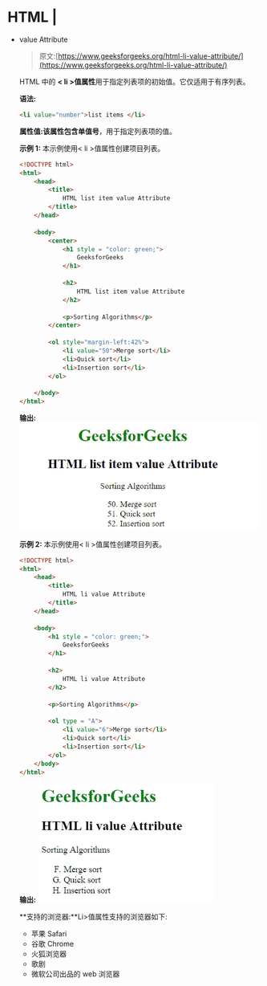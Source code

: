 # HTML |

*   value Attribute

    > 原文:[https://www.geeksforgeeks.org/html-li-value-attribute/](https://www.geeksforgeeks.org/html-li-value-attribute/)

    HTML 中的 **< li >值属性**用于指定列表项的初始值。它仅适用于有序列表。

    **语法:**

    ```html
    <li value="number">list items </li>
    ```

    **属性值:**该属性包含单值**号**，用于指定列表项的值。

    **示例 1:** 本示例使用< li >值属性创建项目列表。

    ```html
    <!DOCTYPE html>
    <html>
        <head>
            <title>
                HTML list item value Attribute
            </title>
        </head>

        <body>
            <center>
                <h1 style = "color: green;">
                    GeeksforGeeks
                </h1>

                <h2>
                    HTML list item value Attribute
                </h2>

                <p>Sorting Algorithms</p>
            </center>

            <ol style="margin-left:42%">
                <li value="50">Merge sort</li>
                <li>Quick sort</li>
                <li>Insertion sort</li>
            </ol>

        </body>
    </html>                    
    ```

    **输出:**
    ![listvalue](img/72900201337c7d9e9ec966ebedc1cc7b.png)

    **示例 2:** 本示例使用< li >值属性创建项目列表。

    ```html
    <!DOCTYPE html>
    <html>
        <head>
            <title>
                HTML li value Attribute
            </title>
        </head>

        <body>
            <h1 style = "color: green;">
                GeeksforGeeks
            </h1>

            <h2>
                HTML li value Attribute
            </h2>

            <p>Sorting Algorithms</p>

            <ol type = "A">
                <li value="6">Merge sort</li>
                <li>Quick sort</li>
                <li>Insertion sort</li>
            </ol>
        </body>
    </html>                    
    ```

    **输出:**
    ![listvalue](img/18e617460db416b32d2cd7d718b0ee74.png)

    **支持的浏览器:**Li>值属性支持的浏览器如下:

    *   苹果 Safari
    *   谷歌 Chrome
    *   火狐浏览器
    *   歌剧
    *   微软公司出品的 web 浏览器